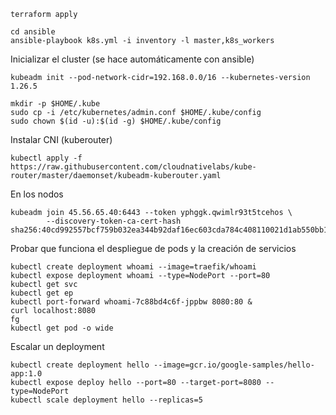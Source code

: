 
```
terraform apply
```
```
cd ansible
ansible-playbook k8s.yml -i inventory -l master,k8s_workers
```

Inicializar el cluster (se hace automáticamente con ansible)
```
kubeadm init --pod-network-cidr=192.168.0.0/16 --kubernetes-version 1.26.5

mkdir -p $HOME/.kube
sudo cp -i /etc/kubernetes/admin.conf $HOME/.kube/config
sudo chown $(id -u):$(id -g) $HOME/.kube/config
```

Instalar CNI (kuberouter)
```
kubectl apply -f https://raw.githubusercontent.com/cloudnativelabs/kube-router/master/daemonset/kubeadm-kuberouter.yaml
```

En los nodos
```
kubeadm join 45.56.65.40:6443 --token yphggk.qwimlr93t5tcehos \
        --discovery-token-ca-cert-hash sha256:40cd992557bcf759b032ea344b92daf16ec603cda784c408110021d1ab550bb1
```

Probar que funciona el despliegue de pods y la creación de servicios
```
kubectl create deployment whoami --image=traefik/whoami
kubectl expose deployment whoami --type=NodePort --port=80
kubectl get svc
kubectl get ep
kubectl port-forward whoami-7c88bd4c6f-jppbw 8080:80 &
curl localhost:8080
fg
kubectl get pod -o wide
```

Escalar un deployment
```
kubectl create deployment hello --image=gcr.io/google-samples/hello-app:1.0
kubectl expose deploy hello --port=80 --target-port=8080 --type=NodePort
kubectl scale deployment hello --replicas=5
```
